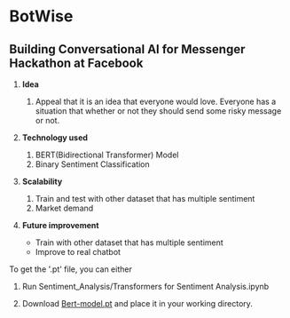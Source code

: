 # BotWise
## Building Conversational AI for Messenger Hackathon at Facebook 


1. **Idea**
    1. Appeal that it is an idea that everyone would love. Everyone has a situation that whether or not they should send some risky message or not. 
    
2. **Technology used**
    1. BERT(Bidirectional Transformer) Model
    2. Binary Sentiment Classification
    
3. **Scalability**
    1. Train and test with other dataset that has multiple sentiment
    2. Market demand
    
    
4. **Future improvement**
    - Train with other dataset that has multiple sentiment
    - Improve to real chatbot


To get the '.pt' file, you can either  
1. Run Sentiment_Analysis/Transformers for Sentiment Analysis.ipynb  

2. Download [Bert-model.pt](https://drive.google.com/open?id=1w8S5IlQjexL2ERZAE_s1Q98jWA4LfhkD) and place it in
your working directory.
